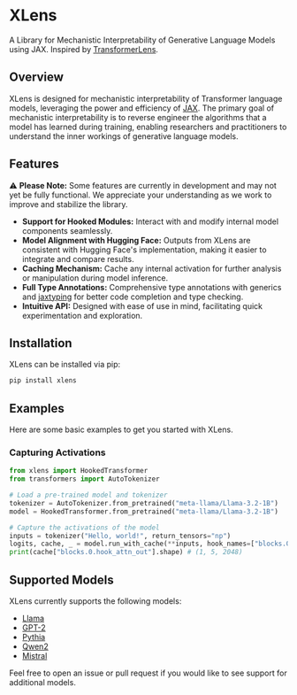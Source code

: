 # XLens

A Library for Mechanistic Interpretability of Generative Language Models using JAX. Inspired by [TransformerLens](https://github.com/TransformerLensOrg/TransformerLens).

## Overview

XLens is designed for mechanistic interpretability of Transformer language models, leveraging the power and efficiency of [JAX](https://github.com/jax-ml/jax). The primary goal of mechanistic interpretability is to reverse engineer the algorithms that a model has learned during training, enabling researchers and practitioners to understand the inner workings of generative language models.

## Features

⚠️ **Please Note:** Some features are currently in development and may not yet be fully functional. We appreciate your understanding as we work to improve and stabilize the library.

- **Support for Hooked Modules:** Interact with and modify internal model components seamlessly.
- **Model Alignment with Hugging Face:** Outputs from XLens are consistent with Hugging Face's implementation, making it easier to integrate and compare results.
- **Caching Mechanism:** Cache any internal activation for further analysis or manipulation during model inference.
- **Full Type Annotations:** Comprehensive type annotations with generics and [jaxtyping](https://github.com/patrick-kidger/jaxtyping) for better code completion and type checking.
- **Intuitive API:** Designed with ease of use in mind, facilitating quick experimentation and exploration.

## Installation

XLens can be installed via pip:

```bash
pip install xlens
```

## Examples

Here are some basic examples to get you started with XLens.

### Capturing Activations

```python
from xlens import HookedTransformer
from transformers import AutoTokenizer

# Load a pre-trained model and tokenizer
tokenizer = AutoTokenizer.from_pretrained("meta-llama/Llama-3.2-1B")
model = HookedTransformer.from_pretrained("meta-llama/Llama-3.2-1B")

# Capture the activations of the model
inputs = tokenizer("Hello, world!", return_tensors="np")
logits, cache, _ = model.run_with_cache(**inputs, hook_names=["blocks.0.hook_attn_out"])
print(cache["blocks.0.hook_attn_out"].shape) # (1, 5, 2048)
```

## Supported Models

XLens currently supports the following models:

- [Llama](https://www.llama.com/)
- [GPT-2](https://huggingface.co/gpt2)
- [Pythia](https://github.com/EleutherAI/pythia)
- [Qwen2](https://github.com/QwenLM/Qwen2.5)
- [Mistral](https://mistral.ai/)

Feel free to open an issue or pull request if you would like to see support for additional models.
